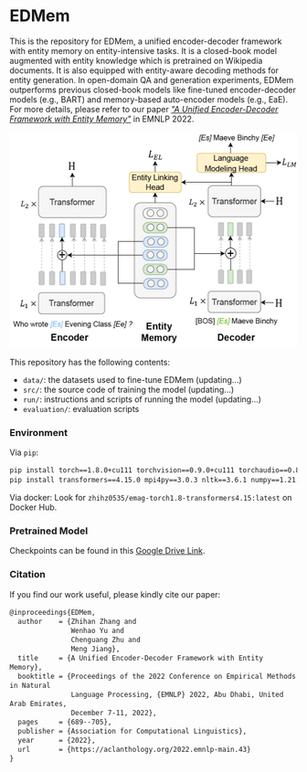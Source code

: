 # EDMem

This is the repository for EDMem, a unified encoder-decoder framework with entity memory on entity-intensive tasks. It is a closed-book model augmented with entity knowledge which is pretrained on Wikipedia documents. It is also equipped with entity-aware decoding methods for entity generation. In open-domain QA and generation experiments, EDMem outperforms previous closed-book models like fine-tuned encoder-decoder models (e.g., BART) and memory-based auto-encoder models (e.g., EaE). For more details, please refer to our paper [*"A Unified Encoder-Decoder Framework with Entity Memory"*](https://arxiv.org/pdf/2210.03273.pdf) in EMNLP 2022.

<center><img src="figures/model.jpg" alt="EDMem model" width="512" height="378"></center>

This repository has the following contents:

- `data/`: the datasets used to fine-tune EDMem (updating...)
- `src/`: the source code of training the model (updating...)
- `run/`: instructions and scripts of running the model (updating...)
- `evaluation/`: evaluation scripts

### Environment

Via `pip`:
```bash
pip install torch==1.8.0+cu111 torchvision==0.9.0+cu111 torchaudio==0.8.0 -f https://download.pytorch.org/whl/torch_stable.html
pip install transformers==4.15.0 mpi4py==3.0.3 nltk==3.6.1 numpy==1.21.5 spacy==3.0.5 tqdm rouge bert_score
```

Via docker: Look for `zhihz0535/emag-torch1.8-transformers4.15:latest` on Docker Hub.

### Pretrained Model
Checkpoints can be found in this [Google Drive Link](https://drive.google.com/file/d/1ne5zXbs61e3SHEPauBLpLKx0bfMwwEA7/view?usp=sharing).

### Citation

If you find our work useful, please kindly cite our paper:
```
@inproceedings{EDMem,
  author    = {Zhihan Zhang and
               Wenhao Yu and
               Chenguang Zhu and
               Meng Jiang},
  title     = {A Unified Encoder-Decoder Framework with Entity Memory},
  booktitle = {Proceedings of the 2022 Conference on Empirical Methods in Natural
               Language Processing, {EMNLP} 2022, Abu Dhabi, United Arab Emirates,
               December 7-11, 2022},
  pages     = {689--705},
  publisher = {Association for Computational Linguistics},
  year      = {2022},
  url       = {https://aclanthology.org/2022.emnlp-main.43}
}
```
